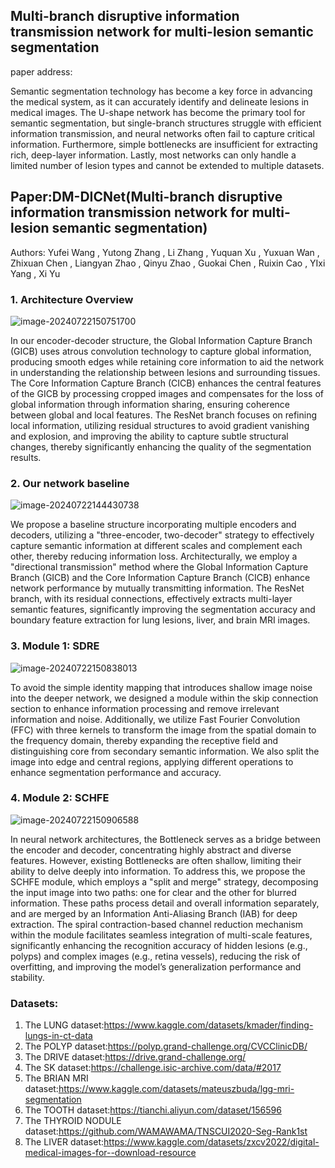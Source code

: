 ## Multi-branch disruptive information transmission network for multi-lesion semantic segmentation

paper address:

Semantic segmentation technology has become a key force in advancing the medical system, as it can accurately identify and delineate lesions in medical images. The U-shape network has become the primary tool for semantic segmentation, but single-branch structures struggle with efficient information transmission, and neural networks often fail to capture critical information. Furthermore, simple bottlenecks are insufficient for extracting rich, deep-layer information. Lastly, most networks can only handle a limited number of lesion types and cannot be extended to multiple datasets.

## Paper:DM-DICNet(Multi-branch disruptive information transmission network for multi-lesion semantic segmentation)

Authors: Yufei Wang , Yutong Zhang , Li Zhang , Yuquan Xu , Yuxuan Wan , Zhixuan Chen ,  Liangyan Zhao , Qinyu Zhao , Guokai Chen , Ruixin Cao , YIxi Yang , Xi Yu

### 1. Architecture Overview

![image-20240722150751700](https://github.com/user-attachments/assets/d9931ac9-d3a3-4e52-a715-2f6c003d8423)


In our encoder-decoder structure, the Global Information Capture Branch (GICB) uses atrous convolution technology to capture global information, producing smooth edges while retaining core information to aid the network in understanding the relationship between lesions and surrounding tissues. The Core Information Capture Branch (CICB) enhances the central features of the GICB by processing cropped images and compensates for the loss of global information through information sharing, ensuring coherence between global and local features. The ResNet branch focuses on refining local information, utilizing residual structures to avoid gradient vanishing and explosion, and improving the ability to capture subtle structural changes, thereby significantly enhancing the quality of the segmentation results.

### 2. Our network baseline



![image-20240722144430738](https://github.com/user-attachments/assets/a85c7734-b0d0-4402-bd0d-72a33ca510fa)


We propose a baseline structure incorporating multiple encoders and decoders, utilizing a "three-encoder, two-decoder" strategy to effectively capture semantic information at different scales and complement each other, thereby reducing information loss. Architecturally, we employ a "directional transmission" method where the Global Information Capture Branch (GICB) and the Core Information Capture Branch (CICB) enhance network performance by mutually transmitting information. The ResNet branch, with its residual connections, effectively extracts multi-layer semantic features, significantly improving the segmentation accuracy and boundary feature extraction for lung lesions, liver, and brain MRI images.

### 3. Module 1: SDRE

![image-20240722150838013](https://github.com/user-attachments/assets/eadc15c0-628a-4ebd-8bf7-b103bb38f7a2)

To avoid the simple identity mapping that introduces shallow image noise into the deeper network, we designed a module within the skip connection section to enhance information processing and remove irrelevant information and noise. Additionally, we utilize Fast Fourier Convolution (FFC) with three kernels to transform the image from the spatial domain to the frequency domain, thereby expanding the receptive field and distinguishing core from secondary semantic information. We also split the image into edge and central regions, applying different operations to enhance segmentation performance and accuracy.

### 4. Module 2: SCHFE

![image-20240722150906588](https://github.com/user-attachments/assets/ad7b98de-6bce-4b84-b4ca-137cc43cdf2e)


In neural network architectures, the Bottleneck serves as a bridge between the encoder and decoder, concentrating highly abstract and diverse features. However, existing Bottlenecks are often shallow, limiting their ability to delve deeply into information. To address this, we propose the SCHFE module, which employs a "split and merge" strategy, decomposing the input image into two paths: one for clear and the other for blurred information. These paths process detail and overall information separately, and are merged by an Information Anti-Aliasing Branch (IAB) for deep extraction. The spiral contraction-based channel reduction mechanism within the module facilitates seamless integration of multi-scale features, significantly enhancing the recognition accuracy of hidden lesions (e.g., polyps) and complex images (e.g., retina vessels), reducing the risk of overfitting, and improving the model’s generalization performance and stability.

### Datasets:

1. The LUNG  dataset:https://www.kaggle.com/datasets/kmader/finding-lungs-in-ct-data
2. The POLYP  dataset:https://polyp.grand-challenge.org/CVCClinicDB/
3. The DRIVE dataset:https://drive.grand-challenge.org/
4. The SK  dataset:https://challenge.isic-archive.com/data/#2017
5. The BRIAN MRI  dataset:https://www.kaggle.com/datasets/mateuszbuda/lgg-mri-segmentation
6. The TOOTH  dataset:https://tianchi.aliyun.com/dataset/156596
7. The THYROID NODULE  dataset:https://github.com/WAMAWAMA/TNSCUI2020-Seg-Rank1st
8. The LIVER  dataset:https://www.kaggle.com/datasets/zxcv2022/digital-medical-images-for--download-resource
